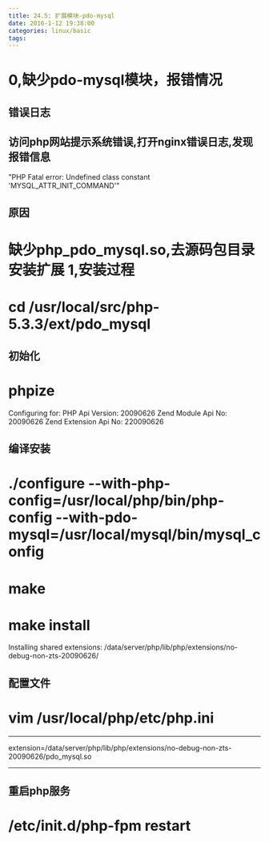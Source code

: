 ```yaml
---
title: 24.5: 扩展模块-pdo-mysql
date: 2016-1-12 19:38:00
categories: linux/basic
tags:
---
```

 
0,缺少pdo-mysql模块，报错情况
=================================
## 错误日志
## 访问php网站提示系统错误,打开nginx错误日志,发现报错信息
"PHP Fatal error:  Undefined class constant 'MYSQL_ATTR_INIT_COMMAND'"
 
## 原因
缺少php_pdo_mysql.so,去源码包目录安装扩展 
1,安装过程
=================================
# cd /usr/local/src/php-5.3.3/ext/pdo_mysql
 
## 初始化
# phpize
Configuring for:
PHP Api Version:         20090626
Zend Module Api No:      20090626
Zend Extension Api No:   220090626
 
## 编译安装
# ./configure --with-php-config=/usr/local/php/bin/php-config --with-pdo-mysql=/usr/local/mysql/bin/mysql_config
# make
# make install
Installing shared extensions:     /data/server/php/lib/php/extensions/no-debug-non-zts-20090626/
 
## 配置文件
# vim /usr/local/php/etc/php.ini
**************************************
extension=/data/server/php/lib/php/extensions/no-debug-non-zts-20090626/pdo_mysql.so
**************************************
 
## 重启php服务
# /etc/init.d/php-fpm restart  
